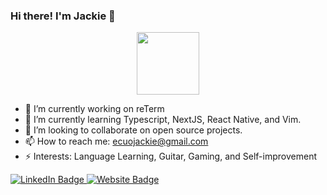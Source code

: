 ### Hi there! I'm Jackie 👋

<div id="header" align="center">
  <img src="https://media.giphy.com/media/M9gbBd9nbDrOTu1Mqx/giphy.gif" width="100"/>
</div>

- 🔭 I’m currently working on reTerm
- 🌱 I’m currently learning Typescript, NextJS, React Native, and Vim.
- 👯 I’m looking to collaborate on open source projects.
- 📫 How to reach me: ecuojackie@gmail.com
- ⚡ Interests: Language Learning, Guitar, Gaming, and Self-improvement

<div id="badges">
  <a href="https://www.linkedin.com/in/jchen396/">
    <img src="https://img.shields.io/badge/LinkedIn-blue?style=for-the-badge&logo=linkedin&logoColor=white" alt="LinkedIn Badge"/>
  </a>
  <a href="jackiedev.com">
    <img src="https://img.shields.io/badge/Website-white?style=for-the-badge&logo=website&logoColor=black" alt="Website Badge"/>
  </a>
</div>
